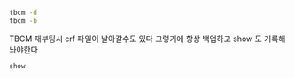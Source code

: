 
```bash
tbcm -d 
tbcm -b 
```
TBCM 재부팅시 crf 파일이 날아갈수도 있다 그렇기에 항상 백업하고
show 도 기록해놔야한다
```bash
show
```